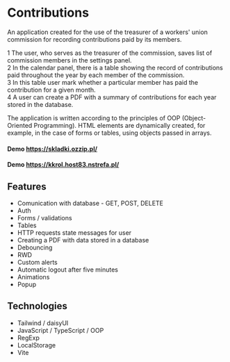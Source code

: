 # Contributions

An application created for the use of the treasurer of a workers' union commission for recording contributions paid by its members.

1 The user, who serves as the treasurer of the commission, saves list of commission members in the settings panel. </br>2 In the calendar panel, there is a table showing the record of contributions paid throughout the year by each member of the commission. </br>3 In this table user mark whether a particular member has paid the contribution for a given month. </br> 4 A user can create a PDF with a summary of contributions for each year stored in the database.

The application is written according to the principles of OOP (Object-Oriented Programming). HTML elements are dynamically created, for example, in the case of forms or tables, using objects passed in arrays.

#### Demo https://skladki.ozzip.pl/

#### Demo https://kkrol.host83.nstrefa.pl/


## Features

* Comunication with database - GET, POST, DELETE
* Auth 
* Forms / validations
* Tables
* HTTP requests state messages for user
* Creating a PDF with data stored in a database
* Debouncing
* RWD
* Custom alerts
* Automatic logout after five minutes
* Animations
* Popup


## Technologies

* Tailwind / daisyUI
* JavaScript / TypeScript / OOP
* RegExp
* LocalStorage
* Vite
